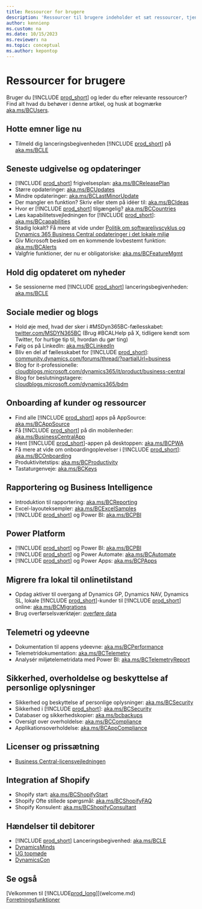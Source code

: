 ```yaml
---
title: Ressourcer for brugere
description: 'Ressourcer til brugere indeholder et sæt ressourcer, tjenester og værktøjer til brug af Microsoft Dynamics 365 Business Central.'
author: kennienp
ms.custom: na
ms.date: 10/15/2023
ms.reviewer: na
ms.topic: conceptual
ms.author: kepontop
---
```


# <a name="resources-for-users"></a>Ressourcer for brugere

Bruger du [!INCLUDE [prod_short](includes/prod_short.md)] og leder du efter relevante ressourcer? Find alt hvad du behøver i denne artikel, og husk at bogmærke [aka.ms/BCUsers](https://aka.ms/BCUsers).

## <a name="hot-topics-right-now"></a>Hotte emner lige nu

- Tilmeld dig lanceringsbegivenheden [!INCLUDE [prod_short](includes/prod_short.md)] på [aka.ms/BCLE](https://aka.ms/BCLE)

## <a name="latest-release-and-updates"></a>Seneste udgivelse og opdateringer

- [!INCLUDE [prod_short](includes/prod_short.md)] frigivelsesplan: [aka.ms/BCReleasePlan](https://aka.ms/BCReleasePlan) 
- Større opdateringer: [aka.ms/BCUpdates](https://aka.ms/BCUpdates)
- Mindre opdateringer: [aka.ms/BCLastMinorUpdate](https://aka.ms/BCLastMinorUpdate) 
- Der mangler en funktion? Skriv eller stem på idéer til: [aka.ms/BCIdeas](https://aka.ms/BCIdeas) 
- Hvor er [!INCLUDE [prod_short](includes/prod_short.md)] tilgængelig? [aka.ms/BCCountries](https://aka.ms/BCCountries)
- Læs kapabilitetsvejledningen for [!INCLUDE [prod_short](includes/prod_short.md)]: [aka.ms/BCcapabilities](https://aka.ms/BCcapabilities)
- Stadig lokalt? Få mere at vide under [Politik om softwarelivscyklus og Dynamics 365 Business Central opdateringer i det lokale miljø](/dynamics365/business-central/dev-itpro/terms/lifecycle-policy-on-premises)
- Giv Microsoft besked om en kommende lovbestemt funktion: [aka.ms/BCAlerts](https://aka.ms/BCAlerts)
- Valgfrie funktioner, der nu er obligatoriske: [aka.ms/BCFeatureMgmt](https://aka.ms/BCFeatureMgmt)

## <a name="stay-up-to-date-on-whats-new"></a>Hold dig opdateret om nyheder

- Se sessionerne med [!INCLUDE [prod_short](includes/prod_short.md)] lanceringsbegivenheden: [aka.ms/BCLE](https://aka.ms/BCLE) 

## <a name="social-and-blogs"></a>Sociale medier og blogs

- Hold øje med, hvad der sker i #MSDyn365BC-fællesskabet: [twitter.com/MSDYN365BC](https://twitter.com/MSDYN365BC) (Brug #BCALHelp på X, tidligere kendt som Twitter, for hurtige tip til, hvordan du gør ting) 
- Følg os på LinkedIn: [aka.ms/BCLinkedIn](https://aka.ms/BCLinkedIn)
- Bliv en del af fællesskabet for [!INCLUDE [prod_short](includes/prod_short.md)]: [community.dynamics.com/forums/thread/?partialUrl=business](https://community.dynamics.com/forums/thread/?partialUrl=business) 
- Blog for it-professionelle: [cloudblogs.microsoft.com/dynamics365/it/product/business-central](https://cloudblogs.microsoft.com/dynamics365/it/product/business-central/)
- Blog for beslutningstagere: [cloudblogs.microsoft.com/dynamics365/bdm](https://cloudblogs.microsoft.com/dynamics365/bdm)

## <a name="customer-onboarding-and-resources"></a>Onboarding af kunder og ressourcer

- Find alle [!INCLUDE [prod_short](includes/prod_short.md)] apps på AppSource: [aka.ms/BCAppSource](https://appsource.microsoft.com/marketplace/apps?page=1&product=dynamics-365-business-central)
- Få [!INCLUDE [prod_short](includes/prod_short.md)] på din mobilenheder: [aka.ms/BusinessCentralApp](https://aka.ms/BusinessCentralApp)
- Hent [!INCLUDE [prod_short](includes/prod_short.md)]-appen på desktoppen: [aka.ms/BCPWA](https://aka.ms/BCPWA)
- Få mere at vide om onboardingoplevelser i [!INCLUDE [prod_short](includes/prod_short.md)]: [aka.ms/BCOnboarding](https://aka.ms/bconboarding)
- Produktivitetstips: [aka.ms/BCProductivity](https://aka.ms/BCProductivity) 
- Tastaturgenveje: [aka.ms/BCKeys](https://aka.ms/BCKeys)

## <a name="reporting-and-business-intelligence"></a>Rapportering og Business Intelligence

- Introduktion til rapportering: [aka.ms/BCReporting](https://aka.ms/BCReporting)
- Excel-layouteksempler: [aka.ms/BCExcelSamples](https://aka.ms/BCExcelSamples)
- [!INCLUDE [prod_short](includes/prod_short.md)] og Power BI: [aka.ms/BCPBI](https://aka.ms/BCPBI)

## <a name="power-platform"></a>Power Platform

- [!INCLUDE [prod_short](includes/prod_short.md)] og Power BI: [aka.ms/BCPBI](https://aka.ms/BCPBI)
- [!INCLUDE [prod_short](includes/prod_short.md)] og Power Automate: [aka.ms/BCAutomate](https://aka.ms/BCAutomate) 
- [!INCLUDE [prod_short](includes/prod_short.md)] og Power Apps: [aka.ms/BCPApps](https://aka.ms/BCPApps)

## <a name="migrating-from-on-premises-to-online"></a>Migrere fra lokal til onlinetilstand

- Opdag aktiver til overgang af Dynamics GP, Dynamics NAV, Dynamics SL, lokale [!INCLUDE [prod_short](includes/prod_short.md)]-kunder til [!INCLUDE [prod_short](includes/prod_short.md)] online: [aka.ms/BCMigrations](https://aka.ms/BCMigrations)  
- Brug overførselsværktøjer: [overføre data](/dynamics365/business-central/dev-itpro/administration/migrate-data) 

## <a name="telemetry-and-performance"></a>Telemetri og ydeevne

- Dokumentation til appens ydeevne: [aka.ms/BCPerformance](https://aka.ms/BCPerformance)
- Telemetridokumentation: [aka.ms/BCTelemetry](https://aka.ms/BCTelemetry) 
- Analysér miljøtelemetridata med Power BI: [aka.ms/BCTelemetryReport](https://aka.ms/BCTelemetryReport) 

## <a name="security-privacy-and-compliance"></a>Sikkerhed, overholdelse og beskyttelse af personlige oplysninger

- Sikkerhed og beskyttelse af personlige oplysninger: [aka.ms/BCSecurity](https://aka.ms/BCSecurity) 
- Sikkerhed i [!INCLUDE [prod_short](includes/prod_short.md)]: [aka.ms/BCSecurity](https://aka.ms/BCSecurity)
- Databaser og sikkerhedskopier: [aka.ms/bcbackups](https://aka.ms/BCBackups)
- Oversigt over overholdelse: [aka.ms/BCCompliance](https://aka.ms/BCCompliance)
- Applikationsoverholdelse: [aka.ms/BCAppCompliance](https://aka.ms/BCAppCompliance)

## <a name="licensing-and-pricing"></a>Licenser og prissætning

- [Business Central-licensvejledningen](https://go.microsoft.com/fwlink/?LinkId=866544&clcid=0x409)

## <a name="shopify-integration"></a>Integration af Shopify

- Shopify start: [aka.ms/BCShopifyStart](https://aka.ms/BCShopifyStart)
- Shopify Ofte stillede spørgsmål: [aka.ms/BCShopifyFAQ](https://aka.ms/BCShopifyFAQ)
- Shopify Konsulent: [aka.ms/BCShopifyConsultant](https://aka.ms/BCShopifyConsultant)

## <a name="events-for-customers"></a>Hændelser til debitorer

- [!INCLUDE [prod_short](includes/prod_short.md)] Lanceringsbegivenhed: [aka.ms/BCLE](https://aka.ms/BCLE)
- [DynamicsMinds](https://www.dynamicsminds.com/)
- [UG topmøde](https://www.summitna.com/)
- [DynamicsCon](https://dynamicscon.com/)

## <a name="see-also"></a>Se også

[Velkommen til [!INCLUDE[prod_long](includes/prod_long.md)]](welcome.md)  
[Forretningsfunktioner](across-business-functionality.md)  
